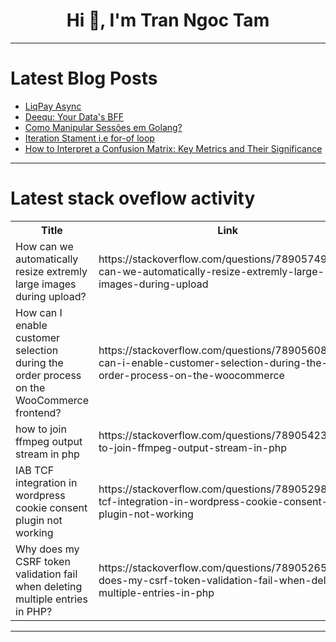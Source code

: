 <h1 align="center">Hi 👋, I'm Tran Ngoc Tam</h1>

---

# Latest Blog Posts 
<!-- BLOG-POST-LIST:START -->
- [LiqPay Async](https://dev.to/taranka/liqpay-async-32a1)
- [Deequ: Your Data&#39;s BFF](https://dev.to/aws-builders/deequ-your-datas-bff-372f)
- [Como Manipular Sessões em Golang?](https://dev.to/ortizdavid/como-manipular-sessoes-em-golang-544n)
- [Iteration Stament i.e for-of loop](https://dev.to/mahf001/iteration-stament-ie-for-of-loop-37pm)
- [How to Interpret a Confusion Matrix: Key Metrics and Their Significance](https://dev.to/fizza_c3e734ee2a307cf35e5/how-to-interpret-a-confusion-matrix-key-metrics-and-their-significance-4hme)
<!-- BLOG-POST-LIST:END -->

---

# Latest stack oveflow activity
<table>
  <tr><th>Title</th><th>Link</th></tr>
  <!-- STACKOVERFLOW:START --><tr><td>How can we automatically resize extremly large images during upload?</td><td>https://stackoverflow.com/questions/78905749/how-can-we-automatically-resize-extremly-large-images-during-upload</td></tr><tr><td>How can I enable customer selection during the order process on the WooCommerce frontend?</td><td>https://stackoverflow.com/questions/78905608/how-can-i-enable-customer-selection-during-the-order-process-on-the-woocommerce</td></tr><tr><td>how to join ffmpeg output stream in php</td><td>https://stackoverflow.com/questions/78905423/how-to-join-ffmpeg-output-stream-in-php</td></tr><tr><td>IAB TCF integration in wordpress cookie consent plugin not working</td><td>https://stackoverflow.com/questions/78905298/iab-tcf-integration-in-wordpress-cookie-consent-plugin-not-working</td></tr><tr><td>Why does my CSRF token validation fail when deleting multiple entries in PHP?</td><td>https://stackoverflow.com/questions/78905265/why-does-my-csrf-token-validation-fail-when-deleting-multiple-entries-in-php</td></tr><!-- STACKOVERFLOW:END -->
</table>

---


